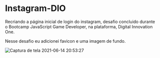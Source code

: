 # Instagram-DIO
 Recriando a página inicial de login do instagram, desafio concluido durante o Bootcamp JavaScript Game Developer, na plataforma, Digital Innovation One.
 
 Nesse desafio eu adicionei favicon e uma imagem de fundo.
 
![Captura de tela 2021-06-14 20:53:27](https://user-images.githubusercontent.com/78602442/121973115-f5d01800-cd52-11eb-93cf-333c01f69909.png)
